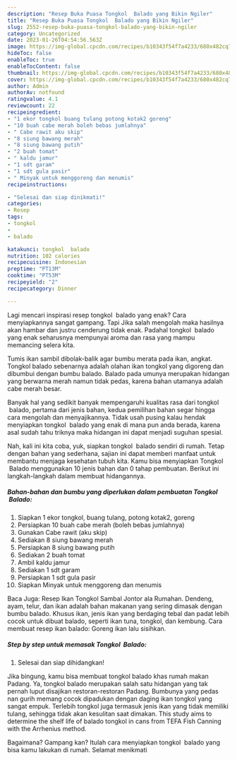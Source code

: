 ```yaml
---
description: "Resep Buka Puasa Tongkol  Balado yang Bikin Ngiler"
title: "Resep Buka Puasa Tongkol  Balado yang Bikin Ngiler"
slug: 2552-resep-buka-puasa-tongkol-balado-yang-bikin-ngiler
category: Uncategorized
date: 2023-01-26T04:54:56.563Z
image: https://img-global.cpcdn.com/recipes/b10343f54f7a4233/680x482cq70/tongkol-balado-foto-resep-utama.jpg
hideToc: false
enableToc: true
enableTocContent: false
thumbnail: https://img-global.cpcdn.com/recipes/b10343f54f7a4233/680x482cq70/tongkol-balado-foto-resep-utama.jpg
cover: https://img-global.cpcdn.com/recipes/b10343f54f7a4233/680x482cq70/tongkol-balado-foto-resep-utama.jpg
author: Admin
authorAv: notfound
ratingvalue: 4.1
reviewcount: 22
recipeingredient:
- "1 ekor tongkol buang tulang potong kotak2 goreng"
- "10 buah cabe merah boleh bebas jumlahnya"
- " Cabe rawit aku skip"
- "8 siung bawang merah"
- "8 siung bawang putih"
- "2 buah tomat"
- " kaldu jamur"
- "1 sdt garam"
- "1 sdt gula pasir"
- " Minyak untuk menggoreng dan menumis"
recipeinstructions:

- "Selesai dan siap dinikmati!"
categories:
- Resep
tags:
- tongkol
- 
- balado

katakunci: tongkol  balado 
nutrition: 102 calories
recipecuisine: Indonesian
preptime: "PT13M"
cooktime: "PT53M"
recipeyield: "2"
recipecategory: Dinner

---
```



Lagi mencari inspirasi resep tongkol  balado yang enak? Cara menyiapkannya sangat gampang. Tapi Jika salah mengolah maka hasilnya akan hambar dan justru cenderung tidak enak. Padahal tongkol  balado yang enak seharusnya mempunyai aroma dan rasa yang mampu memancing selera kita.


Tumis ikan sambil dibolak-balik agar bumbu merata pada ikan, angkat. Tongkol balado sebenarnya adalah olahan ikan tongkol yang digoreng dan dibumbui dengan bumbu balado. Balado pada umunya merupakan hidangan yang berwarna merah namun tidak pedas, karena bahan utamanya adalah cabe merah besar.

Banyak hal yang sedikit banyak mempengaruhi kualitas rasa dari tongkol  balado, pertama dari jenis bahan, kedua pemilihan bahan segar hingga cara mengolah dan menyajikannya. Tidak usah pusing kalau hendak menyiapkan tongkol  balado yang enak di mana pun anda berada, karena asal sudah tahu triknya maka hidangan ini dapat menjadi suguhan spesial.


Nah, kali ini kita coba, yuk, siapkan tongkol  balado sendiri di rumah. Tetap dengan bahan yang sederhana, sajian ini dapat memberi manfaat untuk membantu menjaga kesehatan tubuh kita. Kamu bisa menyiapkan Tongkol  Balado menggunakan 10 jenis bahan dan 0 tahap pembuatan. Berikut ini langkah-langkah dalam membuat hidangannya.

<!--inarticleads1-->

##### Bahan-bahan dan bumbu yang diperlukan dalam pembuatan Tongkol  Balado:

1. Siapkan 1 ekor tongkol, buang tulang, potong kotak2, goreng
1. Persiapkan 10 buah cabe merah (boleh bebas jumlahnya)
1. Gunakan  Cabe rawit (aku skip)
1. Sediakan 8 siung bawang merah
1. Persiapkan 8 siung bawang putih
1. Sediakan 2 buah tomat
1. Ambil  kaldu jamur
1. Sediakan 1 sdt garam
1. Persiapkan 1 sdt gula pasir
1. Siapkan  Minyak untuk menggoreng dan menumis


Baca Juga: Resep Ikan Tongkol Sambal Jontor ala Rumahan. Dendeng, ayam, telur, dan ikan adalah bahan makanan yang sering dimasak dengan bumbu balado. Khusus ikan, jenis ikan yang berdaging tebal dan padat lebih cocok untuk dibuat balado, seperti ikan tuna, tongkol, dan kembung. Cara membuat resep ikan balado: Goreng ikan lalu sisihkan. 

<!--inarticleads2-->

##### Step by step untuk memasak Tongkol  Balado:


1. Selesai dan siap dihidangkan!

Jika bingung, kamu bisa membuat tongkol balado khas rumah makan Padang. Ya, tongkol balado merupakan salah satu hidangan yang tak pernah luput disajikan restoran-restoran Padang. Bumbunya yang pedas nan gurih memang cocok dipadukan dengan daging ikan tongkol yang sangat empuk. Terlebih tongkol juga termasuk jenis ikan yang tidak memiliki tulang, sehingga tidak akan kesulitan saat dimakan. This study aims to determine the shelf life of balado tongkol in cans from TEFA Fish Canning with the Arrhenius method. 

Bagaimana? Gampang kan? Itulah cara menyiapkan tongkol  balado yang bisa kamu lakukan di rumah. Selamat menikmati
